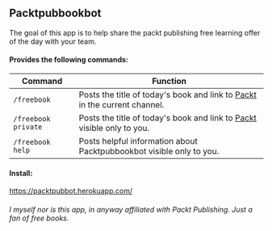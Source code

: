 Packtpubbookbot
---------------

The goal of this app is to help share the packt publishing free learning offer of the day with your team.

#### Provides the following commands:
| Command | Function |
| ------- | ------ |
| `/freebook` | Posts the title of today's book and link to [Packt](https://www.packtpub.com/packt/offers/free-learning) in the current channel. |
| `/freebook private` | Posts the title of today's book and link to [Packt](https://www.packtpub.com/packt/offers/free-learning) visible only to you. |
| `/freebook help` | Posts helpful information about Packtpubbookbot visible only to you. |

#### Install:
https://packtpubbot.herokuapp.com/

###### *I myself nor is this app, in anyway affiliated with Packt Publishing. Just a fan of free books.*
